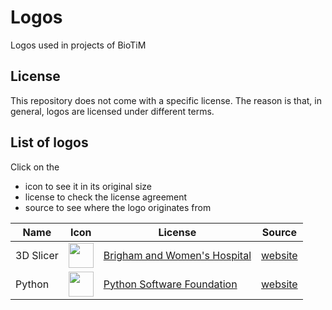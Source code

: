 # Logos
Logos used in projects of BioTiM



## License

This repository does not come with a specific license.
The reason is that, in general, logos are licensed under different terms.



## List of logos

Click on the

-  icon to see it in its original size
-  license to check the license agreement
-  source to see where the logo originates from

| Name | Icon | License | Source |
| -----| ------- | ------ | ------ |
| 3D Slicer | <a href="https://www.slicer.org/w/img_auth.php/9/9f/3DSlicerLogo-HorizontalF.svg"><img src="https://www.slicer.org/w/img_auth.php/9/9f/3DSlicerLogo-HorizontalF.svg" height="40"></a> | [Brigham and Women's Hospital](https://slicer.readthedocs.io/en/latest/user_guide/about.html#the-3d-slicer-name-and-logo) | [website](https://www.slicer.org/w/index.php/Slicer3:Slicer3Brand#Five_Logo_Formats) |
| Python | <a href="https://www.python.org/static/community_logos/python-logo-generic.svg"><img src="https://www.python.org/static/community_logos/python-logo-generic.svg" height="40"></a> | [Python Software Foundation](https://www.python.org/psf/trademarks/) | [website](https://www.python.org/community/logos/) |
